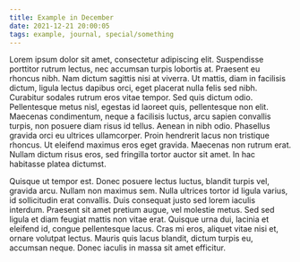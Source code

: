 ```yaml
---
title: Example in December
date: 2021-12-21 20:00:05
tags: example, journal, special/something
---
```


Lorem ipsum dolor sit amet, consectetur adipiscing elit. Suspendisse porttitor rutrum lectus, nec accumsan turpis lobortis at. Praesent eu rhoncus nibh. Nam dictum sagittis nisi at viverra. Ut mattis, diam in facilisis dictum, ligula lectus dapibus orci, eget placerat nulla felis sed nibh. Curabitur sodales rutrum eros vitae tempor. Sed quis dictum odio. Pellentesque metus nisl, egestas id laoreet quis, pellentesque non elit. Maecenas condimentum, neque a facilisis luctus, arcu sapien convallis turpis, non posuere diam risus id tellus. Aenean in nibh odio. Phasellus gravida orci eu ultrices ullamcorper. Proin hendrerit lacus non tristique rhoncus. Ut eleifend maximus eros eget gravida. Maecenas non rutrum erat. Nullam dictum risus eros, sed fringilla tortor auctor sit amet. In hac habitasse platea dictumst.

Quisque ut tempor est. Donec posuere lectus luctus, blandit turpis vel, gravida arcu. Nullam non maximus sem. Nulla ultrices tortor id ligula varius, id sollicitudin erat convallis. Duis consequat justo sed lorem iaculis interdum. Praesent sit amet pretium augue, vel molestie metus. Sed sed ligula et diam feugiat mattis non vitae erat. Quisque urna dui, lacinia et eleifend id, congue pellentesque lacus. Cras mi eros, aliquet vitae nisi et, ornare volutpat lectus. Mauris quis lacus blandit, dictum turpis eu, accumsan neque. Donec iaculis in massa sit amet efficitur.
